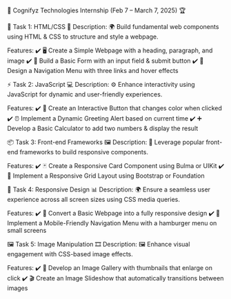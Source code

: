 🚀 Cognifyz Technologies Internship (Feb 7 – March 7, 2025) 🏆

📝 Task 1: HTML/CSS 🎨
Description:
🌍 Build fundamental web components using HTML & CSS to structure and style a webpage.

Features:
✔️ 🖥️ Create a Simple Webpage with a heading, paragraph, and image
✔️ 📩 Build a Basic Form with an input field & submit button
✔️ 🔗 Design a Navigation Menu with three links and hover effects

⚡ Task 2: JavaScript 💻
Description:
⚙️ Enhance interactivity using JavaScript for dynamic and user-friendly experiences.

Features:
✔️ 🎨 Create an Interactive Button that changes color when clicked
✔️ ⏰ Implement a Dynamic Greeting Alert based on current time
✔️ ➕ Develop a Basic Calculator to add two numbers & display the result

📦 Task 3: Front-end Frameworks 🖼️
Description:
🔹 Leverage popular front-end frameworks to build responsive components.

Features:
✔️ 🃏 Create a Responsive Card Component using Bulma or UIKit
✔️ 📐 Implement a Responsive Grid Layout using Bootstrap or Foundation

📱 Task 4: Responsive Design 📊
Description:
🌍 Ensure a seamless user experience across all screen sizes using CSS media queries.

Features:
✔️ 🔄 Convert a Basic Webpage into a fully responsive design
✔️ 🍔 Implement a Mobile-Friendly Navigation Menu with a hamburger menu on small screens

🖼️ Task 5: Image Manipulation 🎞️
Description:
🖼️ Enhance visual engagement with CSS-based image effects.

Features:
✔️ 📸 Develop an Image Gallery with thumbnails that enlarge on click
✔️ 🎬 Create an Image Slideshow that automatically transitions between images


